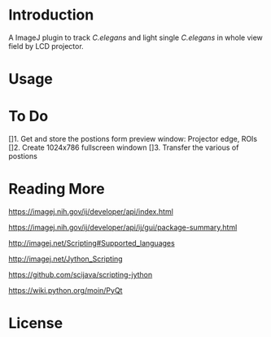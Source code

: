 # Introduction
  A ImageJ plugin to track *C.elegans* and light single  *C.elegans* in whole view field by LCD projector.
  
# Usage

# To Do
[]1. Get and store the postions form preview window: Projector edge, ROIs
[]2. Create 1024x786 fullscreen windown 
[]3. Transfer the various of postions


# Reading More
https://imagej.nih.gov/ij/developer/api/index.html

https://imagej.nih.gov/ij/developer/api/ij/gui/package-summary.html

http://imagej.net/Scripting#Supported_languages

http://imagej.net/Jython_Scripting

https://github.com/scijava/scripting-jython

https://wiki.python.org/moin/PyQt

# License 


